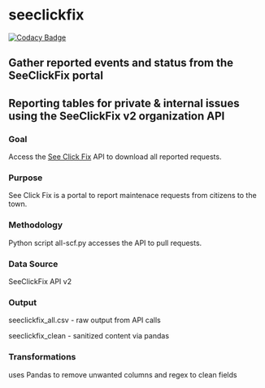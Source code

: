 # seeclickfix

[![Codacy Badge](https://api.codacy.com/project/badge/Grade/26b0d186d3c1424fa1a240c083c3f5df)](https://app.codacy.com/app/TownofChapelHill/seeclickfix?utm_source=github.com&utm_medium=referral&utm_content=townofchapelhill/seeclickfix&utm_campaign=Badge_Grade_Settings)

## Gather reported events and status from the SeeClickFix portal
## Reporting tables for private & internal issues using the SeeClickFix v2 organization API

### Goal 
Access the [See Click Fix]( https://seeclickfix.com/chapel-hill?locale=en) API to download all reported requests.

### Purpose 
See Click Fix is a portal to report maintenace requests from citizens to the town.

### Methodology 
Python script all-scf.py accesses the API to pull requests.

### Data Source
SeeClickFix API v2

### Output 
seeclickfix_all.csv - raw output from API calls

seeclickfix_clean - sanitized content via pandas

### Transformations
uses Pandas to remove unwanted columns and regex to clean fields


